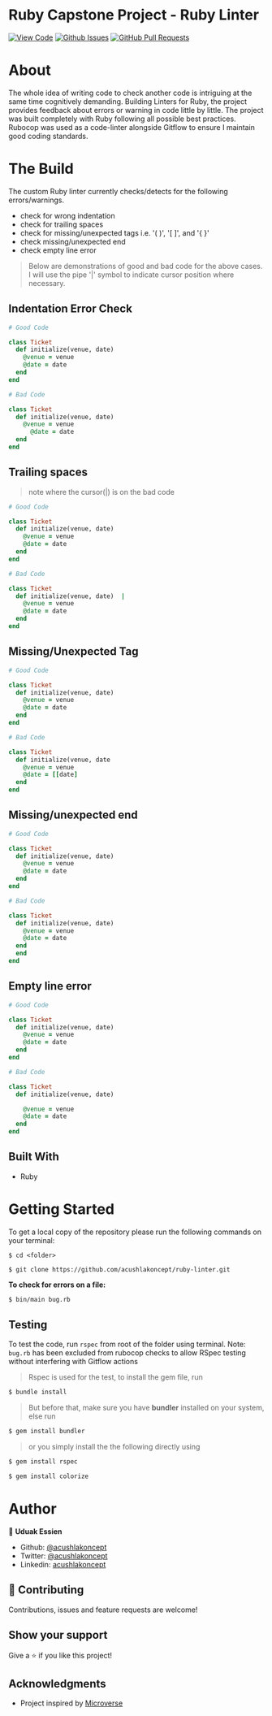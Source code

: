 # Ruby Capstone Project - Ruby Linter

[![View Code](https://img.shields.io/badge/View%20-Code-green)](https://github.com/acushlakoncept/ruby-linter)
[![Github Issues](https://img.shields.io/badge/GitHub-Issues-orange)](https://github.com/acushlakoncept/ruby-linter/issues)
[![GitHub Pull Requests](https://img.shields.io/badge/GitHub-Pull%20Requests-blue)](https://github.com/acushlakoncept/ruby-linter/pulls)


# About 

The whole idea of writing code to check another code is intriguing at the same time cognitively demanding. 
Building Linters for Ruby, the project provides feedback about errors or warning in code little by little. 
The project was built completely with Ruby following all possible best practices. Rubocop was used as a code-linter alongside Gitflow to ensure I maintain good coding standards.


# The Build
The custom Ruby linter currently checks/detects for the following errors/warnings.
- check for wrong indentation
- check for trailing spaces
- check for missing/unexpected tags i.e. '( )', '[ ]', and '{ }'
- check missing/unexpected end
- check empty line error

> Below are demonstrations of good and bad code for the above cases. I will use the pipe '|' symbol to indicate cursor position where necessary.

## Indentation Error Check
~~~ruby
# Good Code

class Ticket
  def initialize(venue, date)
    @venue = venue
    @date = date
  end
end

# Bad Code

class Ticket
  def initialize(venue, date)
    @venue = venue
      @date = date
  end
end
~~~

## Trailing spaces
> note where the cursor(|) is on the bad code 
~~~ruby
# Good Code

class Ticket
  def initialize(venue, date)
    @venue = venue
    @date = date
  end
end

# Bad Code

class Ticket
  def initialize(venue, date)  |
    @venue = venue
    @date = date
  end
end
~~~

## Missing/Unexpected Tag
~~~ruby
# Good Code

class Ticket
  def initialize(venue, date)
    @venue = venue
    @date = date
  end
end

# Bad Code

class Ticket
  def initialize(venue, date
    @venue = venue
    @date = [[date]
  end
end
~~~

## Missing/unexpected end
~~~ruby
# Good Code

class Ticket
  def initialize(venue, date)
    @venue = venue
    @date = date
  end
end

# Bad Code

class Ticket
  def initialize(venue, date)
    @venue = venue
    @date = date
  end
  end
end
~~~

## Empty line error
~~~ruby
# Good Code

class Ticket
  def initialize(venue, date)
    @venue = venue
    @date = date
  end
end

# Bad Code

class Ticket
  def initialize(venue, date)

    @venue = venue
    @date = date
  end
end
~~~

## Built With
- Ruby


# Getting Started

To get a local copy of the repository please run the following commands on your terminal:

```
$ cd <folder>
```

```
$ git clone https://github.com/acushlakoncept/ruby-linter.git
```

**To check for errors on a file:** 

~~~bash
$ bin/main bug.rb
~~~

## Testing

To test the code, run `rspec` from root of the folder using terminal.
Note: `bug.rb` has been excluded from rubocop checks to allow RSpec testing without interfering with Gitflow actions

> Rspec is used for the test, to install the gem file, run

~~~bash
$ bundle install 
~~~

> But before that, make sure you have **bundler** installed on your system, else run

~~~bash
$ gem install bundler 
~~~

> or you simply install the the following directly using 

~~~bash
$ gem install rspec 
~~~

~~~bash
$ gem install colorize 
~~~


# Author

👤 **Uduak Essien**

- Github: [@acushlakoncept](https://github.com/acushlakoncept/)
- Twitter: [@acushlakoncept](https://twitter.com/acushlakoncept)
- Linkedin: [acushlakoncept](https://www.linkedin.com/in/acushlakoncept/)


## 🤝 Contributing

Contributions, issues and feature requests are welcome!

## Show your support

Give a ⭐️ if you like this project!

## Acknowledgments

- Project inspired by [Microverse](https://www.microverse.org)
